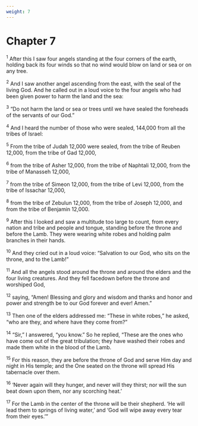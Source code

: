 ```yaml
---
weight: 7
---
```


# Chapter 7

<sup>1</sup> After this I saw four angels standing at the four corners of the earth, holding back its four winds so that no wind would blow on land or sea or on any tree. 

<sup>2</sup> And I saw another angel ascending from the east, with the seal of the living God. And he called out in a loud voice to the four angels who had been given power to harm the land and the sea: 

<sup>3</sup> “Do not harm the land or sea or trees until we have sealed the foreheads of the servants of our God.” 

<sup>4</sup> And I heard the number of those who were sealed, 144,000 from all the tribes of Israel: 

<sup>5</sup> From the tribe of Judah 12,000 were sealed, from the tribe of Reuben 12,000, from the tribe of Gad 12,000, 

<sup>6</sup> from the tribe of Asher 12,000, from the tribe of Naphtali 12,000, from the tribe of Manasseh 12,000, 

<sup>7</sup> from the tribe of Simeon 12,000, from the tribe of Levi 12,000, from the tribe of Issachar 12,000, 

<sup>8</sup> from the tribe of Zebulun 12,000, from the tribe of Joseph 12,000, and from the tribe of Benjamin 12,000. 

<sup>9</sup> After this I looked and saw a multitude too large to count, from every nation and tribe and people and tongue, standing before the throne and before the Lamb. They were wearing white robes and holding palm branches in their hands. 

<sup>10</sup> And they cried out in a loud voice: “Salvation to our God, who sits on the throne, and to the Lamb!” 

<sup>11</sup> And all the angels stood around the throne and around the elders and the four living creatures. And they fell facedown before the throne and worshiped God, 

<sup>12</sup> saying, “Amen! Blessing and glory and wisdom and thanks and honor and power and strength be to our God forever and ever! Amen.” 

<sup>13</sup> Then one of the elders addressed me: “These in white robes,” he asked, “who are they, and where have they come from?” 

<sup>14</sup> “Sir,” I answered, “you know.” So he replied, “These are the ones who have come out of the great tribulation; they have washed their robes and made them white in the blood of the Lamb. 

<sup>15</sup> For this reason, they are before the throne of God and serve Him day and night in His temple; and the One seated on the throne will spread His tabernacle over them. 

<sup>16</sup> ‘Never again will they hunger, and never will they thirst; nor will the sun beat down upon them, nor any scorching heat.’ 

<sup>17</sup> For the Lamb in the center of the throne will be their shepherd. ‘He will lead them to springs of living water,’ and ‘God will wipe away every tear from their eyes.’” 


